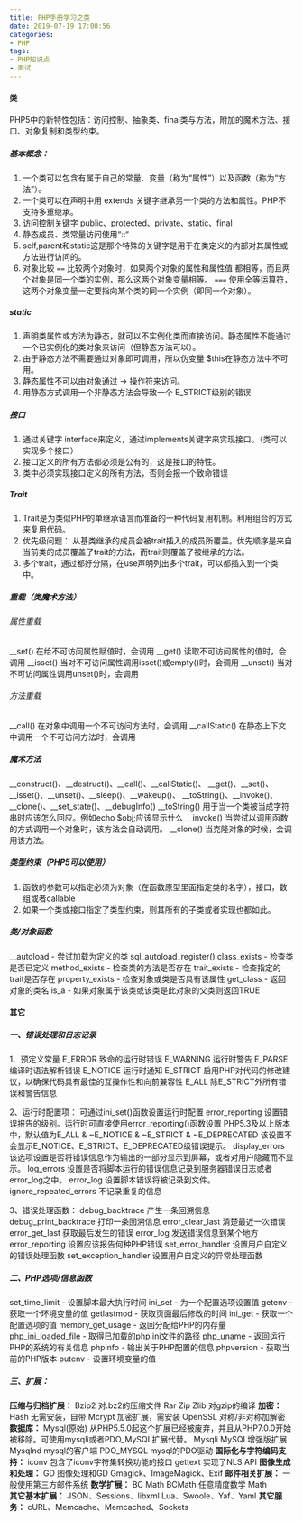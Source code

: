 ```yaml
---
title: PHP手册学习之类
date: 2019-07-19 17:00:56
categories:
- PHP
tags:
- PHP知识点
- 面试
---
```

#### 类
PHP5中的新特性包括：访问控制、抽象类、final类与方法，附加的魔术方法、接口、对象复制和类型约束。

##### 基本概念：
1. 一个类可以包含有属于自己的常量、变量（称为“属性”）以及函数（称为“方法”）。
2. 一个类可以在声明中用 extends 关键字继承另一个类的方法和属性。PHP不支持多重继承。
3. 访问控制关键字 public、protected、private、static、final
4. 静态成员、类常量访问使用“::“
5. self,parent和static这是那个特殊的关键字是用于在类定义的内部对其属性或方法进行访问的。
6. 对象比较
 `==` 比较两个对象时，如果两个对象的属性和属性值 都相等，而且两个对象是同一个类的实例，那么这两个对象变量相等。
 `===` 使用全等运算符，这两个对象变量一定要指向某个类的同一个实例（即同一个对象）。

<!--more-->

##### static
1. 声明类属性或方法为静态，就可以不实例化类而直接访问。静态属性不能通过一个已实例化的类对象来访问（但静态方法可以）。
2. 由于静态方法不需要通过对象即可调用，所以伪变量 $this在静态方法中不可用。
3. 静态属性不可以由对象通过 -> 操作符来访问。
4. 用静态方式调用一个非静态方法会导致一个 E_STRICT级别的错误


##### 接口
1. 通过关键字 interface来定义，通过implements关键字来实现接口。（类可以实现多个接口）
2. 接口定义的所有方法都必须是公有的，这是接口的特性。
3. 类中必须实现接口定义的所有方法，否则会报一个致命错误


##### Trait
1. Trait是为类似PHP的单继承语言而准备的一种代码复用机制。利用组合的方式来复用代码。
2. 优先级问题：
 从基类继承的成员会被trait插入的成员所覆盖。优先顺序是来自当前类的成员覆盖了trait的方法，而trait则覆盖了被继承的方法。
3. 多个trait，通过都好分隔，在use声明列出多个trait，可以都插入到一个类中。


##### 重载（类魔术方法）
###### 属性重载
\_\_set() 在给不可访问属性赋值时，会调用
\_\_get() 读取不可访问属性的值时，会调用
\_\_isset() 当对不可访问属性调用isset()或empty()时，会调用
\_\_unset() 当对不可访问属性调用unset()时，会调用
###### 方法重载
\_\_call() 在对象中调用一个不可访问方法时，会调用
\_\_callStatic() 在静态上下文中调用一个不可访问方法时，会调用


##### 魔术方法
\_\_construct()、\_\_destruct()、\_\_call()、\_\_callStatic()、
\_\_get()、\_\_set()、\_\_isset()、\_\_unset()、\_\_sleep()、\_\_wakeup()、
\_\_toString()、\_\_invoke()、\_\_clone()、\_\_set_state()、\_\_debugInfo()
\_\_toString() 用于当一个类被当成字符串时应该怎么回应。例如echo $obj;应该显示什么
\_\_invoke() 当尝试以调用函数的方式调用一个对象时，该方法会自动调用。
\_\_clone() 当克隆对象的时候，会调用该方法。


##### 类型约束（PHP5可以使用）
1. 函数的参数可以指定必须为对象（在函数原型里面指定类的名字），接口，数组或者callable
2. 如果一个类或接口指定了类型约束，则其所有的子类或者实现也都如此。


##### 类/对象函数
\_\_autoload	- 尝试加载为定义的类 sql\_autoload\_register()
class\_exists	- 检查类是否已定义
method\_exists	- 检查类的方法是否存在
trait\_exists	- 检查指定的trait是否存在
property\_exists - 检查对象或类是否具有该属性
get\_class	- 返回对象的类名
is\_a		- 如果对象属于该类或该类是此对象的父类则返回TRUE





#### 其它
##### 一、错误处理和日志记录
1、预定义常量
E\_ERROR		致命的运行时错误
E\_WARNING	运行时警告
E\_PARSE		编译时语法解析错误
E\_NOTICE	运行时通知
E\_STRICT	启用PHP对代码的修改建议，以确保代码具有最佳的互操作性和向前兼容性
E\_ALL		除E_STRICT外所有错误和警告信息

2、运行时配置项： 可通过ini\_set()函数设置运行时配置
error\_reporting		设置错误报告的级别。运行时可直接使用error\_reporting()函数设置
 PHP5.3及以上版本中，默认值为E\_ALL & ~E\_NOTICE & ~E\_STRICT & ~E\_DEPRECATED
该设置不会显示E\_NOTICE、E\_STRICT、E\_DEPRECATED级错误提示。
display\_errors		该选项设置是否将错误信息作为输出的一部分显示到屏幕，或者对用户隐藏而不显示。
log\_errors		设置是否将脚本运行的错误信息记录到服务器错误日志或者error\_log之中。
error\_log		设置脚本错误将被记录到文件。
ignore\_repeated\_errors	不记录重复的信息

3、错误处理函数：
debug\_backtrace 产生一条回溯信息
debug\_print\_backtrace 打印一条回溯信息
error\_clear\_last 清楚最近一次错误
error\_get\_last	获取最后发生的错误
error\_log	发送错误信息到某个地方
error\_reporting	设置应该报告何种PHP错误
set\_error\_handler	设置用户自定义的错误处理函数
set\_exception\_handler	设置用户自定义的异常处理函数


##### 二、PHP选项/信息函数
set\_time\_limit	- 设置脚本最大执行时间
ini\_set		- 为一个配置选项设置值
getenv		- 获取一个环境变量的值
getlastmod	- 获取页面最后修改的时间
ini\_get		- 获取一个配置选项的值
memory\_get\_usage 	- 返回分配给PHP的内存量
php\_ini\_loaded\_file	- 取得已加载的php.ini文件的路径
php\_uname	- 返回运行PHP的系统的有关信息
phpinfo		- 输出关于PHP配置的信息
phpversion	- 获取当前的PHP版本
putenv		- 设置环境变量的值



##### 三、扩展：
**压缩与归档扩展：**
 Bzip2		对.bz2的压缩文件
 Rar
 Zip
 Zlib		对gzip的编译
**加密：**
 Hash		无需安装，自带
 Mcrypt		加密扩展，需安装
 OpenSSL		对称/非对称加解密
**数据库：**
 Mysql(原始)	从PHP5.5.0起这个扩展已经被废弃，并且从PHP7.0.0开始被移除。可使用mysqli或者PDO_MySQL扩展代替。
 Mysqli		MySQL增强版扩展
 Mysqlnd		mysql的客户端
 PDO_MYSQL	mysql的PDO驱动
**国际化与字符编码支持：**
 iconv		包含了iconv字符集转换功能的接口
 gettext	实现了NLS API
**图像生成和处理：**
 GD		图像处理和GD
 Gmagick、ImageMagick、Exif
**邮件相关扩展：** 一般使用第三方邮件系统
**数学扩展：**
 BC Math	BCMath 任意精度数学
 Math		
**其它基本扩展：**
 JSON、Sessions、libxml
 Lua、Swoole、Yaf、Yaml
**其它服务：**
 cURL、Memcache、Memcached、Sockets
